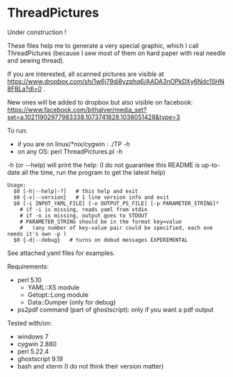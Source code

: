 # ThreadPictures

Under construction !

These files help me to generate a very special graphic, which I call ThreadPictures (because I sew most of them on hard paper with real needle and sewing thread).

If you are interested, all scanned pictures are visible at https://www.dropbox.com/sh/1w6j79di8yzphq6/AADA3nOPkDXy6Ndc15HN8FBLa?dl=0 .

New ones will be added to dropbox but also visible on facebook: https://www.facebook.com/bithalver/media_set?set=a.10211902977983338.1073741828.1038051428&type=3

To run:
 - if you are on linux/*nix/cygwin : ./TP -h
 - on any OS: perl ThreadPictures.pl -h

 -h (or --help) will print the help:
(I do not guarantee this README is up-to-date all the time, run the program to get the latest help)
```
Usage:
  $0 [-h|--help|-?]   # this help and exit
  $0 {-v|--version}   # 1 line version info and exit
  $0 [-i INPUT_YAML_FILE] [-o OUTPUT_PS_FILE] [-p PARAMETER_STRING]*
    # if -i is missing, reads yaml from stdin
    # if -o is missing, output goes to STDOUT
    # PARAMETER_STRING should be in the format key=value
    #   (any number of key-value pair could be specified, each one needs it's own -p )
  $0 {-d|--debug}   # turns on debud messages EXPERIMENTAL
```

See attached yaml files for examples.

Requirements:
 - perl 5.10
   - YAML::XS module
   - Getopt::Long module
   - Data::Dumper (only for debug)
 - ps2pdf command (part of ghostscript): only if you want a pdf output

Tested with/on:
  - windows 7
  - cygwin 2.880
  - perl 5.22.4
  - ghostscript 9.19
  - bash and xterm (I do not think their version matter)
